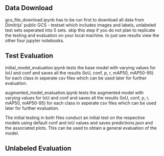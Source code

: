 ## Data Download ##
gcs_file_download.ipynb has to be run first to download all data from Dimitrijs' public GCS - testset which includes images and labels, unlabeled test sets seperated into 5 sets. skip this step if you do not plan to replicate the testing and evaluation on your local machine. to just see results view the other four jupyter notebooks.

## Test Evaluation ##
initial_model_evaluation.ipynb tests the base model with varying values for IoU and conf and saves all the results (IoU, conf, p, r, mAP50, mAP50-95) for each class in seperate csv files which can be used later for further evaluation.

augmented_model_evaluation.ipynb tests the augmented model with varying values for IoU and conf and saves all the results (IoU, conf, p, r, mAP50, mAP50-95) for each class in seperate csv files which can be used later for further evaluation.

The initial testing in both files conduct an initial test on the respective models using default conf and IoU values and saves predictions.json and the associated plots. This can be used to obtain a general evaluation of the model.

## Unlabeled Evaluation ##
